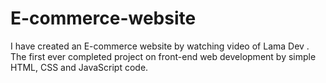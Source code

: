 # E-commerce-website
I have created an E-commerce website by watching video of Lama Dev . The first ever completed project on front-end web development by simple HTML, CSS and JavaScript code.

